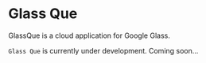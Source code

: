 Glass Que
========

GlassQue is a cloud application for Google Glass.

`Glass Que` is currently under development.
Coming soon...
